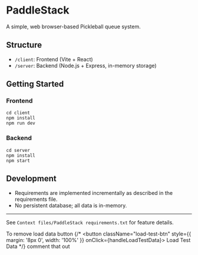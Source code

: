 # PaddleStack

A simple, web browser-based Pickleball queue system. 

## Structure
- `/client`: Frontend (Vite + React)
- `/server`: Backend (Node.js + Express, in-memory storage)

## Getting Started

### Frontend
```
cd client
npm install
npm run dev
```

### Backend
```
cd server
npm install
npm start
```

## Development
- Requirements are implemented incrementally as described in the requirements file.
- No persistent database; all data is in-memory.

---
See `Context files/PaddleStack requirements.txt` for feature details.

To remove load data button
{/* <button className="load-test-btn" style={{ margin: '8px 0', width: '100%' }} onClick={handleLoadTestData}>
  Load Test Data
</button> */} comment that out